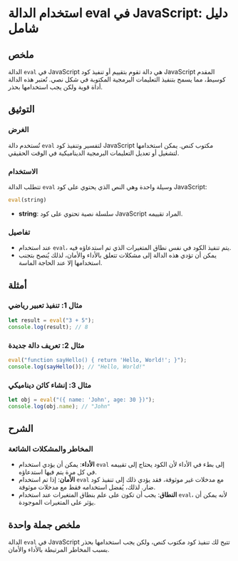 <!--
Meta Description: # استخدام الدالة eval في JavaScript: دليل شامل ## ملخص الدالة `eval` في JavaScript هي دالة تقوم بتقييم أو تنفيذ كود JavaScript المقدم كوسيط، مما يسمح ...
Meta Keywords: eval, javascript, الدالة, كود, استخدام
-->

# استخدام الدالة eval في JavaScript: دليل شامل

## ملخص
الدالة `eval` في JavaScript هي دالة تقوم بتقييم أو تنفيذ كود JavaScript المقدم كوسيط، مما يسمح بتنفيذ التعليمات البرمجية المكتوبة في شكل نصي. تُعتبر هذه الدالة أداة قوية ولكن يجب استخدامها بحذر.

## التوثيق
### الغرض
تُستخدم دالة `eval` لتفسير وتنفيذ كود JavaScript مكتوب كنص. يمكن استخدامها لتشغيل أو تعديل التعليمات البرمجية الديناميكية في الوقت الحقيقي.

### الاستخدام
تتطلب الدالة `eval` وسيلة واحدة وهي النص الذي يحتوي على كود JavaScript:

```javascript
eval(string)
```

- **string**: سلسلة نصية تحتوي على كود JavaScript المراد تقييمه.

### تفاصيل
- عند استخدام `eval`، يتم تنفيذ الكود في نفس نطاق المتغيرات الذي تم استدعاؤه فيه.
- يمكن أن تؤدي هذه الدالة إلى مشكلات تتعلق بالأداء والأمان، لذلك يُنصح بتجنب استخدامها إلا عند الحاجة الماسة.

## أمثلة
### مثال 1: تنفيذ تعبير رياضي
```javascript
let result = eval("3 + 5");
console.log(result); // 8
```

### مثال 2: تعريف دالة جديدة
```javascript
eval("function sayHello() { return 'Hello, World!'; }");
console.log(sayHello()); // "Hello, World!"
```

### مثال 3: إنشاء كائن ديناميكي
```javascript
let obj = eval("({ name: 'John', age: 30 })");
console.log(obj.name); // "John"
```

## الشرح
### المخاطر والمشكلات الشائعة
- **الأداء**: يمكن أن يؤدي استخدام `eval` إلى بطء في الأداء لأن الكود يحتاج إلى تقييمه في كل مرة يتم فيها استدعاؤه.
- **الأمان**: إذا تم استخدام `eval` مع مدخلات غير موثوقة، فقد يؤدي ذلك إلى تنفيذ كود ضار. لذلك، يُفضل استخدامه فقط مع مدخلات موثوقة.
- **النطاق**: يجب أن تكون على علم بنطاق المتغيرات عند استخدام `eval`، لأنه يمكن أن يؤثر على المتغيرات الموجودة.

## ملخص جملة واحدة
الدالة `eval` في JavaScript تتيح لك تنفيذ كود مكتوب كنص، ولكن يجب استخدامها بحذر بسبب المخاطر المرتبطة بالأداء والأمان.